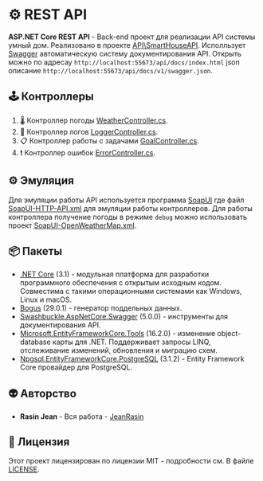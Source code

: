 # ⚙️ REST API
**ASP.NET Core REST API** - Back-end проект для реализации API системы умный дом. Реализовано в проекте [API\SmartHouseAPI](https://github.com/JeanRasin/SmartHouse/tree/master/API/SmartHouseAPI). Исполльзует [Swagger](https://github.com/domaindrivendev/Swashbuckle.AspNetCore) автоматическую систему документирования API. Открыть можно по адресау `http://localhost:55673/api/docs/index.html` json описание `http://localhost:55673/api/docs/v1/swagger.json`.

## 🕹 Контроллеры
1. 🌡️ Контроллер погоды [WeatherController.cs](https://github.com/JeanRasin/SmartHouse/blob/master/API/SmartHouseAPI/Controllers/WeatherController.cs).
2. 📗 Контроллер логов [LoggerController.cs](https://github.com/JeanRasin/SmartHouse/blob/master/API/SmartHouseAPI/Controllers/LoggerController.cs).
3. 📋 Контроллер работы с задачами [GoalController.cs](https://github.com/JeanRasin/SmartHouse/blob/master/API/SmartHouseAPI/Controllers/GoalController.cs).
4. ❗️ Контроллер ошибок [ErrorController.cs](https://github.com/JeanRasin/SmartHouse/blob/master/API/SmartHouseAPI/Controllers/ErrorController.cs).

## ⚙️ Эмуляция
Для эмуляции работы API используется программа [SoapUI](https://github.com/SmartBear/soapui) где файл [SoapUI-HTTP-API.xml](https://github.com/JeanRasin/SmartHouse/blob/master/Other/SoapUI%20Services/SoapUI-HTTP-API.xml) для эмуляции работы контроллеров. Для работы контроллера получение погоды в режиме `debug` можно использовать проект [SoapUI-OpenWeatherMap.xml](https://github.com/JeanRasin/SmartHouse/blob/master/Other/SoapUI%20Services/SoapUI-OpenWeatherMap.xml).

## 📦 Пакеты
* [.NET Core](https://github.com/dotnet/core) (3.1) - модульная платформа для разработки программного обеспечения с открытым исходным кодом. Совместима с такими операционными системами как Windows, Linux и macOS.
* [Bogus](https://github.com/bchavez/Bogus) (29.0.1) - генератор поддельных данных.
* [Swashbuckle.AspNetCore.Swagger](https://github.com/domaindrivendev/Swashbuckle.AspNetCore) (5.0.0) - инструменты для документирования API.
* [Microsoft.EntityFrameworkCore.Tools](https://github.com/dotnet/efcore) (16.2.0) - изменение object-database карты для .NET. Поддерживает запросы LINQ, отслеживание изменений, обновления и миграцию схем.
* [Npgsql.EntityFrameworkCore.PostgreSQL](https://github.com/npgsql/efcore.pg) (3.1.2) - Entity Framework Core провайдер для PostgreSQL.

## 👽 Авторство
 * **Rasin Jean** - Вся работа - [JeanRasin](https://github.com/JeanRasin)
 
## 📜 Лицензия
Этот проект лицензирован по лицензии MIT - подробности см. В файле [LICENSE](https://github.com/JeanRasin/SmartHouse/blob/master/LICENSE).
